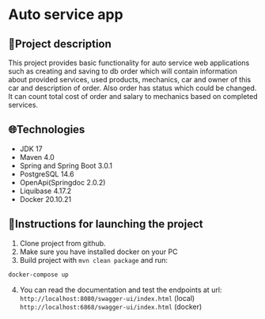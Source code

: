 ﻿# Auto service app
## 📝Project description
This project provides basic functionality for auto service web applications such as creating and saving to db order
which will contain information about provided services, used products, mechanics, car and owner of this car
and description of order. Also order has status which could be changed. It can count total cost of order 
and salary to mechanics based on completed services.
## 🌐Technologies
* JDK 17
* Maven 4.0
* Spring and Spring Boot 3.0.1
* PostgreSQL 14.6
* OpenApi(Springdoc 2.0.2)
* Liquibase 4.17.2
* Docker 20.10.21
## 🚀Instructions for launching the project
1. Clone project from github.
2. Make sure you have installed docker on your PC
3. Build project with ```mvn clean package``` and run:
```bash
docker-compose up
```
4. You can read the documentation and test the endpoints at url: 
</br>`http://localhost:8080/swagger-ui/index.html` (local) 
</br>`http://localhost:6868/swagger-ui/index.html` (docker)
